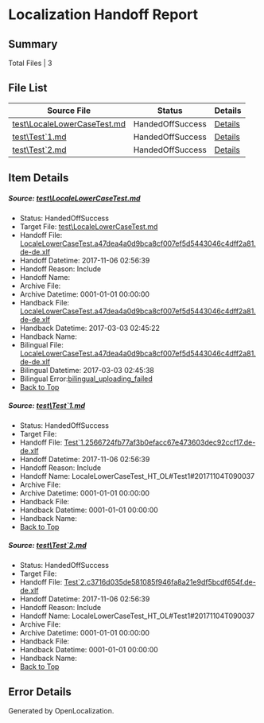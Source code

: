 # <a name='report-top'></a> Localization Handoff Report

## Summary
 Total Files | 3

## File List
 Source File | Status | Details 
 ----------- | ------ | ------- 
 [test\LocaleLowerCaseTest.md](https://github.com/OpenLocalizationTestOrg/LocaleLowerCaseTest/blob/43005fad50282e1d7eb2b234e05d7f949ed92bcf/test/LocaleLowerCaseTest.md) | HandedOffSuccess | [Details](#7001907bc5caf0f276805ecbd626792702c563ea1)
 [test\Test`1.md](https://github.com/OpenLocalizationTestOrg/LocaleLowerCaseTest/blob/a3b77224029d1ef0183871836f623c67f4c87e7d/test/Test%601.md) | HandedOffSuccess | [Details](#ac4b78a288421be8dc454b4e866298b0957713a02)
 [test\Test`2.md](https://github.com/OpenLocalizationTestOrg/LocaleLowerCaseTest/blob/3062631758e8ea95b31f723cd272caae6ff8b172/test/Test%602.md) | HandedOffSuccess | [Details](#6931ee99a82b8c1a48bd8ce05f038ba5de11a9643)

## Item Details
##### <a name='7001907bc5caf0f276805ecbd626792702c563ea1'></a> Source: [test\LocaleLowerCaseTest.md](https://github.com/OpenLocalizationTestOrg/LocaleLowerCaseTest/blob/43005fad50282e1d7eb2b234e05d7f949ed92bcf/test/LocaleLowerCaseTest.md)
* Status: HandedOffSuccess
* Target File: [test\LocaleLowerCaseTest.md](https://github.com/OpenLocalizationTestOrg/LocaleLowerCaseTest.de-DE/blob/c9428fca101b6fe6c485aa5f7cd1c3cd7a484f0d/test/LocaleLowerCaseTest.md)
* Handoff File: [LocaleLowerCaseTest.a47dea4a0d9bca8cf007ef5d5443046c4dff2a81.de-de.xlf](https://github.com/OpenLocalizationTestOrg/LocaleLowerCaseTest.handoff/blob/17a18c9136b12a28076714bd3ebd9a66b88ad710/ol-handoff/OpenLocalizationTestOrg/LocaleLowerCaseTest.de-DE/master/LocaleLowerCaseTest.a47dea4a0d9bca8cf007ef5d5443046c4dff2a81.de-de.xlf)
* Handoff Datetime: 2017-11-06 02:56:39
* Handoff Reason: Include
* Handoff Name: 
* Archive File: 
* Archive Datetime: 0001-01-01 00:00:00
* Handback File: [LocaleLowerCaseTest.a47dea4a0d9bca8cf007ef5d5443046c4dff2a81.de-de.xlf](https://github.com/OpenLocalizationTestOrg/LocaleLowerCaseTest.handback/blob/ea21454d4ffde778ca8a66d86c288e77ca3d9240/ol-handback/OpenLocalizationTestOrg/LocaleLowerCaseTest.de-DE/master/LocaleLowerCaseTest.a47dea4a0d9bca8cf007ef5d5443046c4dff2a81.de-de.xlf)
* Handback Datetime: 2017-03-03 02:45:22
* Handback Name: 
* Bilingual File: [LocaleLowerCaseTest.a47dea4a0d9bca8cf007ef5d5443046c4dff2a81.de-de.xlf](https://github.com/OpenLocalizationTestOrg/LocaleLowerCaseTest.handback/blob/ce8a3a8efed3bac8c2f259300a2b733fc7698726/ol-handback/OpenLocalizationTestOrg/LocaleLowerCaseTest.de-DE/master/LocaleLowerCaseTest.a47dea4a0d9bca8cf007ef5d5443046c4dff2a81.de-de.xlf)
* Bilingual Datetime: 2017-03-03 02:45:38
* Bilingual Error:[bilingual_uploading_failed](#7001907bc5caf0f276805ecbd626792702c563ea1bilingual_uploading_failed)
* [Back to Top](#report-top)

##### <a name='ac4b78a288421be8dc454b4e866298b0957713a02'></a> Source: [test\Test`1.md](https://github.com/OpenLocalizationTestOrg/LocaleLowerCaseTest/blob/a3b77224029d1ef0183871836f623c67f4c87e7d/test/Test%601.md)
* Status: HandedOffSuccess
* Target File: 
* Handoff File: [Test`1.2566724fb77af3b0efacc67e473603dec92ccf17.de-de.xlf](https://github.com/OpenLocalizationTestOrg/LocaleLowerCaseTest.handoff/blob/17a18c9136b12a28076714bd3ebd9a66b88ad710/ol-handoff/OpenLocalizationTestOrg/LocaleLowerCaseTest.de-DE/master/Test%601.2566724fb77af3b0efacc67e473603dec92ccf17.de-de.xlf)
* Handoff Datetime: 2017-11-06 02:56:39
* Handoff Reason: Include
* Handoff Name: LocaleLowerCaseTest_HT_OL#Test1#20171104T090037
* Archive File: 
* Archive Datetime: 0001-01-01 00:00:00
* Handback File: 
* Handback Datetime: 0001-01-01 00:00:00
* Handback Name: 
* [Back to Top](#report-top)

##### <a name='6931ee99a82b8c1a48bd8ce05f038ba5de11a9643'></a> Source: [test\Test`2.md](https://github.com/OpenLocalizationTestOrg/LocaleLowerCaseTest/blob/3062631758e8ea95b31f723cd272caae6ff8b172/test/Test%602.md)
* Status: HandedOffSuccess
* Target File: 
* Handoff File: [Test`2.c3716d035de581085f946fa8a21e9df5bcdf654f.de-de.xlf](https://github.com/OpenLocalizationTestOrg/LocaleLowerCaseTest.handoff/blob/17a18c9136b12a28076714bd3ebd9a66b88ad710/ol-handoff/OpenLocalizationTestOrg/LocaleLowerCaseTest.de-DE/master/Test%602.c3716d035de581085f946fa8a21e9df5bcdf654f.de-de.xlf)
* Handoff Datetime: 2017-11-06 02:56:39
* Handoff Reason: Include
* Handoff Name: LocaleLowerCaseTest_HT_OL#Test1#20171104T090037
* Archive File: 
* Archive Datetime: 0001-01-01 00:00:00
* Handback File: 
* Handback Datetime: 0001-01-01 00:00:00
* Handback Name: 
* [Back to Top](#report-top)


## Error Details

Generated by OpenLocalization.
